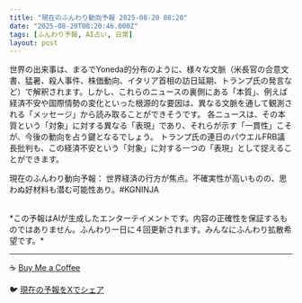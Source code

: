 ```yaml
---
title: "現在のふんわり動向予報 2025-08-20 08:20"
date: "2025-08-20T08:20:46.000Z"
tags: [ふんわり予報, AI占い, 日常]
layout: post
---
```


世界の出来事は、まるでYoneda的分布のように、様々な文脈（米長官の合意文書、猛暑、殺人事件、株価動向、イタリア首相の訪日延期、トランプ氏の発言など）で解釈されます。しかし、これらのニュースの裏側にある「本質」、例えば経済不安や国際情勢の変化といった根源的な要因は、異なる文脈を通して観測される「メッセージ」から読み取ることができそうです。  各ニュースは、その本質という「対象」に対する異なる「表現」であり、それらが示す「一貫性」こそが、今後の動向を占う鍵となるでしょう。  トランプ氏の連日のパウエルFRB議長批判も、この経済不安という「対象」に対する一つの「表現」として捉えることができます。


現在のふんわり動向予報：
世界経済の行方が焦点。不確実性が高いものの、思わぬ好材料も潜む可能性あり。#KGNINJA

<br>
*この予報はAIが生成したエンターテイメントです。内容の正確性を保証するものではありません。ふんわり一日に４回更新されます。みんなにふんわり拡散希望です。*

---
☕️ [Buy Me a Coffee](https://www.buymeacoffee.com/kgninja)

🐦 [現在の予報をXでシェア](https://twitter.com/intent/tweet?text=%E7%8F%BE%E5%9C%A8%E3%81%AE%E3%81%B5%E3%82%93%E3%82%8F%E3%82%8A%E4%BA%88%E5%A0%B1%3A%20%E3%80%8C%E4%B8%96%E7%95%8C%E3%81%AE%E5%87%BA%E6%9D%A5%E4%BA%8B%E3%81%AF%E3%80%81%E3%81%BE%E3%82%8B%E3%81%A7Yoneda%E7%9A%84%E5%88%86%E5%B8%83%E3%81%AE%E3%82%88%E3%81%86%E3%81%AB%E3%80%81%E6%A7%98%E3%80%85%E3%81%AA%E6%96%87%E8%84%88%EF%BC%88%E7%B1%B3%E9%95%B7%E5%AE%98%E3%81%AE%E5%90%88%E6%84%8F%E6%96%87%E6%9B%B8%E3%80%81%E7%8C%9B%E6%9A%91%E3%80%81%E6%AE%BA%E4%BA%BA%E4%BA%8B%E4%BB%B6%E3%80%81%E6%A0%AA%E4%BE%A1%E5%8B%95%E5%90%91%E3%80%81%E3%82%A4%E3%82%BF%E3%83%AA%E3%82%A2%E9%A6%96%E7%9B%B8%E3%81%AE%E8%A8%AA%E6%97%A5%E5%BB%B6%E6%9C%9F%E3%80%81%E3%83%88%E3%83%A9%E3%83%B3%E3%83%97%E6%B0%8F%E3%81%AE%E7%99%BA%E8%A8%80%E3%81%AA%E3%81%A9%EF%BC%89%E3%81%A7%E8%A7%A3%E9%87%88%E3%81%95%E3%82%8C%E3%81%BE%E3%81%99%E3%80%82%E3%80%8D%23KGNINJA%20%E7%B6%9A%E3%81%8D%E3%81%AF%E3%83%96%E3%83%AD%E3%82%B0%E3%81%A7%EF%BC%81%F0%9F%91%87&url=https%3A%2F%2Fkg-ninja.github.io%2FFunwariyoso%2F)
